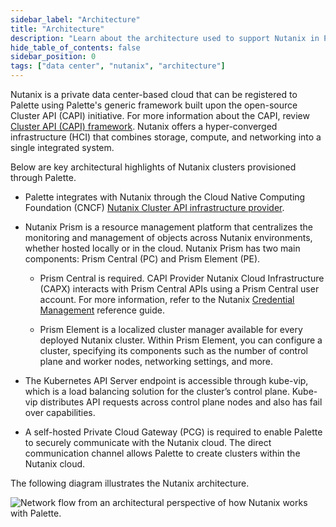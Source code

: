 ```yaml
---
sidebar_label: "Architecture"
title: "Architecture"
description: "Learn about the architecture used to support Nutanix in Palette."
hide_table_of_contents: false
sidebar_position: 0
tags: ["data center", "nutanix", "architecture"]
---
```



Nutanix is a private data center-based cloud that can be registered to Palette using Palette's generic framework built upon the open-source Cluster API (CAPI) initiative. For more information about the CAPI, review  [Cluster API (CAPI) framework](#generic-framework-for-capi-clouds). Nutanix offers a hyper-converged infrastructure (HCI) that combines storage, compute, and networking into a single integrated system. 

Below are key architectural highlights of Nutanix clusters provisioned through Palette.

- Palette integrates with Nutanix through the Cloud Native Computing Foundation (CNCF) [Nutanix Cluster API infrastructure provider](https://github.com/nutanix-cloud-native/cluster-api-provider-nutanix).

- Nutanix Prism is a resource management platform that centralizes the monitoring and management of objects across Nutanix environments, whether hosted locally or in the cloud. Nutanix Prism has two main components: Prism Central (PC) and Prism Element (PE).

  - Prism Central is required. CAPI Provider Nutanix Cloud Infrastructure (CAPX) interacts with Prism Central APIs using a Prism Central user account. For more information, refer to the Nutanix [Credential Management](https://opendocs.nutanix.com/capx/latest/credential_management/) reference guide.

  - Prism Element is a localized cluster manager available for every deployed Nutanix cluster. Within Prism Element, you can configure a cluster, specifying its components such as the number of control plane and worker nodes, networking settings, and more.

- The Kubernetes API Server endpoint is accessible through kube-vip, which is a load balancing solution for the cluster’s control plane. Kube-vip distributes API requests across control plane nodes and also has fail over capabilities.

- A self-hosted Private Cloud Gateway (PCG) is required to enable Palette to securely communicate with the Nutanix cloud. The direct communication channel allows Palette to create clusters within the Nutanix cloud.

The following diagram illustrates the Nutanix architecture.

![Network flow from an architectural perspective of how Nutanix works with Palette.](/clusters_data-center_nutanix_architecture.png)
